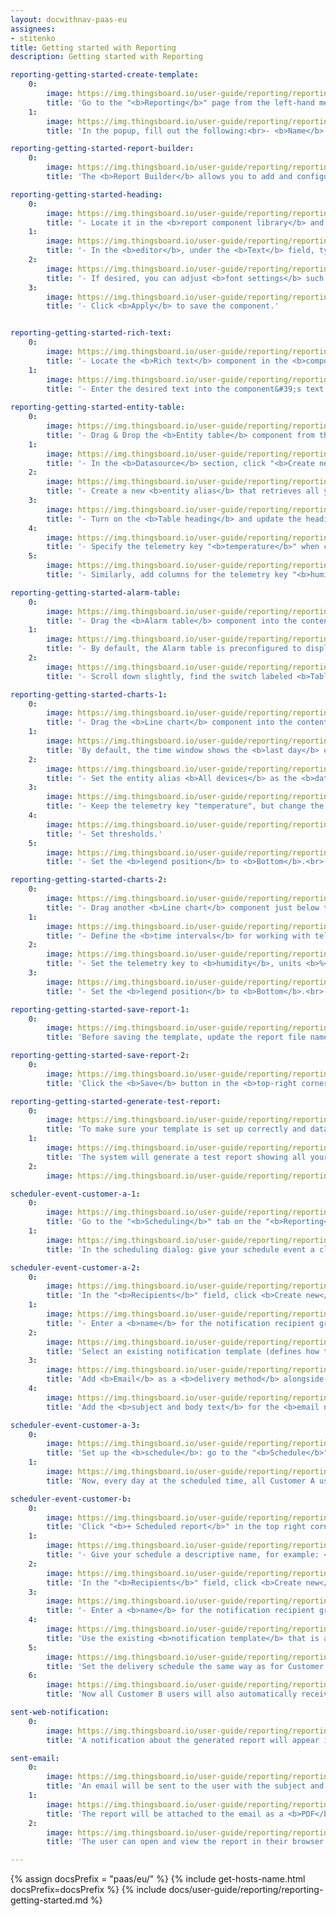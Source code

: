 ```yaml
---
layout: docwithnav-paas-eu
assignees:
- stitenko
title: Getting started with Reporting
description: Getting started with Reporting

reporting-getting-started-create-template:
    0:
        image: https://img.thingsboard.io/user-guide/reporting/reporting-getting-started/reporting-getting-started-create-template-1-pe.png
        title: 'Go to the "<b>Reporting</b>" page from the left-hand menu — you&#39;ll land on the "<b>Templates</b>" tab by default. Click the "<b>+ Add report template</b>" button in the top-right corner and select "<b>Create new report template</b>".'
    1:
        image: https://img.thingsboard.io/user-guide/reporting/reporting-getting-started/reporting-getting-started-create-template-2-pe.png
        title: 'In the popup, fill out the following:<br>- <b>Name</b> it "<b>Daily Device Alarm Report</b>".<br>- Choose <b>PDF</b> report <b>format</b>.<br>- Choose <b>Report</b> as the <b>template type</b>.<br>- Click "<b>Add</b>" to create the report template and open the <b>Report Builder</b> interface.'

reporting-getting-started-report-builder:
    0:
        image: https://img.thingsboard.io/user-guide/reporting/reporting-getting-started/reporting-getting-started-report-builder-1-pe.png
        title: 'The <b>Report Builder</b> allows you to add and configure components that define the structure and visual layout of your report. Components are added by dragging them from the components library into the content area.'

reporting-getting-started-heading:
    0:
        image: https://img.thingsboard.io/user-guide/reporting/reporting-getting-started/reporting-getting-started-heading-1-pe.png
        title: '- Locate it in the <b>report component library</b> and drag it into the <b>header content area</b> of your report.'
    1:
        image: https://img.thingsboard.io/user-guide/reporting/reporting-getting-started/reporting-getting-started-heading-2-pe.png
        title: '- In the <b>editor</b>, under the <b>Text</b> field, type the title you want for the heading.'
    2:
        image: https://img.thingsboard.io/user-guide/reporting/reporting-getting-started/reporting-getting-started-heading-3-pe.png
        title: '- If desired, you can adjust <b>font settings</b> such as size, style, or alignment to make your title stand out.'
    3:
        image: https://img.thingsboard.io/user-guide/reporting/reporting-getting-started/reporting-getting-started-heading-4-pe.png
        title: '- Click <b>Apply</b> to save the component.'


reporting-getting-started-rich-text:
    0:
        image: https://img.thingsboard.io/user-guide/reporting/reporting-getting-started/reporting-getting-started-rich-text-1-pe.png
        title: '- Locate the <b>Rich text</b> component in the <b>component library</b> and drag it into the <b>content area</b>.'
    1:
        image: https://img.thingsboard.io/user-guide/reporting/reporting-getting-started/reporting-getting-started-rich-text-2-pe.png
        title: '- Enter the desired text into the component&#39;s text field.<br>- Click <b>Apply</b> to save the component.'
    
reporting-getting-started-entity-table:
    0:
        image: https://img.thingsboard.io/user-guide/reporting/reporting-getting-started/reporting-getting-started-entity-table-1-pe.png
        title: '- Drag & Drop the <b>Entity table</b> component from the <b>component library</b> into the <b>content area</b>.'
    1:
        image: https://img.thingsboard.io/user-guide/reporting/reporting-getting-started/reporting-getting-started-entity-table-2-pe.png
        title: '- In the <b>Datasource</b> section, click "<b>Create new</b>" entity alias button.'
    2:
        image: https://img.thingsboard.io/user-guide/reporting/reporting-getting-started/reporting-getting-started-entity-table-3-pe.png
        title: '- Create a new <b>entity alias</b> that retrieves all your entities of type <b>Device</b>.'
    3:
        image: https://img.thingsboard.io/user-guide/reporting/reporting-getting-started/reporting-getting-started-entity-table-4-pe.png
        title: '- Turn on the <b>Table heading</b> and update the heading text.<br>- In the "<b>Columns</b>" section click "<b>Add column</b>".'
    4:
        image: https://img.thingsboard.io/user-guide/reporting/reporting-getting-started/reporting-getting-started-entity-table-5-pe.png
        title: '- Specify the telemetry key "<b>temperature</b>" when configuring a new table column.'
    5:
        image: https://img.thingsboard.io/user-guide/reporting/reporting-getting-started/reporting-getting-started-entity-table-6-pe.png
        title: '- Similarly, add columns for the telemetry key "<b>humidity</b>" and the attribute "<b>active</b>", which will display the device status.<br>- In the <b>column settings</b>, set <b>center alignment</b> for the cells of each key.<br>- Click <b>Apply</b> to save component.'

reporting-getting-started-alarm-table:
    0:
        image: https://img.thingsboard.io/user-guide/reporting/reporting-getting-started/reporting-getting-started-alarm-table-1-pe.png
        title: '- Drag the <b>Alarm table</b> component into the content area of your report.'
    1:
        image: https://img.thingsboard.io/user-guide/reporting/reporting-getting-started/reporting-getting-started-alarm-table-2-pe.png
        title: '- By default, the Alarm table is preconfigured to display alarms from the <b>last 24 hours</b>.<br>- Set the entity alias <b>All devices</b> as the <b>alarm source</b>.<br>- In the <b>Filters</b> section, check the box to display only currently active alarms.'
    2:
        image: https://img.thingsboard.io/user-guide/reporting/reporting-getting-started/reporting-getting-started-alarm-table-3-pe.png
        title: '- Scroll down slightly, find the switch labeled <b>Table heading</b>, and toggle it on. Type your desired heading.<br>Adjust the <b>horizontal alignment</b> and reduce the <b>font size</b> if desired.<br>- <b>Save</b> the component.'

reporting-getting-started-charts-1:
    0:
        image: https://img.thingsboard.io/user-guide/reporting/reporting-getting-started/reporting-getting-started-charts-1-pe.png
        title: '- Drag the <b>Line chart</b> component into the content area of your report.'
    1:
        image: https://img.thingsboard.io/user-guide/reporting/reporting-getting-started/reporting-getting-started-charts-2-pe.png
        title: 'By default, the time window shows the <b>last day</b> of data, aggregated by <b>1 hour</b>.'
    2:
        image: https://img.thingsboard.io/user-guide/reporting/reporting-getting-started/reporting-getting-started-charts-3-pe.png
        title: '- Set the entity alias <b>All devices</b> as the <b>datasource</b>.'
    3:
        image: https://img.thingsboard.io/user-guide/reporting/reporting-getting-started/reporting-getting-started-charts-4-pe.png
        title: '- Keep the telemetry key "temperature", but change the label to <b>${entityName} temperature</b>.<br>- Configure the Y axes.'
    4:
        image: https://img.thingsboard.io/user-guide/reporting/reporting-getting-started/reporting-getting-started-charts-5-pe.png
        title: '- Set thresholds.'
    5:
        image: https://img.thingsboard.io/user-guide/reporting/reporting-getting-started/reporting-getting-started-charts-6-pe.png
        title: '- Set the <b>legend position</b> to <b>Bottom</b>.<br>- <b>Save</b> the component.'

reporting-getting-started-charts-2:
    0:
        image: https://img.thingsboard.io/user-guide/reporting/reporting-getting-started/reporting-getting-started-charts-7-pe.png
        title: '- Drag another <b>Line chart</b> component just below the first one.'
    1:
        image: https://img.thingsboard.io/user-guide/reporting/reporting-getting-started/reporting-getting-started-charts-8-pe.png
        title: '- Define the <b>time intervals</b> for working with telemetry data.<br>- Specify the entity alias <b>All devices</b> as the <b>datasource</b>.'
    2:
        image: https://img.thingsboard.io/user-guide/reporting/reporting-getting-started/reporting-getting-started-charts-9-pe.png
        title: '- Set the telemetry key to <b>humidity</b>, units <b>%</b>, and change the <b>label</b> to <b>${entityName} humidity</b><br>- Configure the Y axes.'
    3:
        image: https://img.thingsboard.io/user-guide/reporting/reporting-getting-started/reporting-getting-started-charts-10-pe.png
        title: '- Set the <b>legend position</b> to <b>Bottom</b>.<br>- <b>Save</b> the component.'

reporting-getting-started-save-report-1:
    0:
        image: https://img.thingsboard.io/user-guide/reporting/reporting-getting-started/reporting-getting-started-save-report-1-pe.png
        title: 'Before saving the template, update the report file name so that exported files are easy to identify.'

reporting-getting-started-save-report-2:
    0:
        image: https://img.thingsboard.io/user-guide/reporting/reporting-getting-started/reporting-getting-started-save-report-2-pe.png
        title: 'Click the <b>Save</b> button in the <b>top-right corner</b> of the report builder interface to save your template configuration.'

reporting-getting-started-generate-test-report:
    0:
        image: https://img.thingsboard.io/user-guide/reporting/reporting-getting-started/reporting-getting-started-generate-test-report-1-pe.png
        title: 'To make sure your template is set up correctly and data displays as expected, click "<b>Generate test report</b>" (located next to the "Save" button).'
    1:
        image: https://img.thingsboard.io/user-guide/reporting/reporting-getting-started/reporting-getting-started-generate-test-report-2-pe.png
        title: 'The system will generate a test report showing all your devices along with their alarms.'
    2:
        image: https://img.thingsboard.io/user-guide/reporting/reporting-getting-started/reporting-getting-started-generate-test-report-3-pe.png

scheduler-event-customer-a-1:
    0:
        image: https://img.thingsboard.io/user-guide/reporting/reporting-getting-started/scheduler-event-customer-a-1-pe.png
        title: 'Go to the "<b>Scheduling</b>" tab on the "<b>Reporting</b>" page and click the "<b>+ Scheduled report</b>" button in the top-right corner.'
    1:
        image: https://img.thingsboard.io/user-guide/reporting/reporting-getting-started/scheduler-event-customer-a-2-pe.png
        title: 'In the scheduling dialog: give your schedule event a clear title, e.g., <b>Daily Devices Alarm Report for Customer A</b><br>. – Select the previously created <b>Daily Devices Alarm Report</b> template.<br> – Specify the user account on whose behalf the report will be generated: <b>janesmith@thingsboard.io</b> (Jane Smith — Customer A administrator).'

scheduler-event-customer-a-2:
    0:
        image: https://img.thingsboard.io/user-guide/reporting/reporting-getting-started/scheduler-event-customer-a-3-pe.png
        title: 'In the "<b>Recipients</b>" field, click <b>Create new</b> to create a new recipient group.'
    1:
        image: https://img.thingsboard.io/user-guide/reporting/reporting-getting-started/scheduler-event-customer-a-4-pe.png
        title: '- Enter a <b>name</b> for the notification recipient group.<br>- Select <b>Customer users</b> filter. <br>- Set <b>Customer</b> to <b>Customer A</b>.<br>- Click "<b>Add</b>".'
    2:
        image: https://img.thingsboard.io/user-guide/reporting/reporting-getting-started/scheduler-event-customer-a-5-pe.png
        title: 'Select an existing notification template (defines how the report will be delivered) and edit it.'
    3:
        image: https://img.thingsboard.io/user-guide/reporting/reporting-getting-started/scheduler-event-customer-a-6-pe.png
        title: 'Add <b>Email</b> as a <b>delivery method</b> alongside <b>Web</b>. Click "<b>Next</b>".'
    4:
        image: https://img.thingsboard.io/user-guide/reporting/reporting-getting-started/scheduler-event-customer-a-7-pe.png
        title: 'Add the <b>subject and body text</b> for the <b>email notification</b> to which the <b>PDF report</b> will be attached. Click "<b>Save</b>".'

scheduler-event-customer-a-3:
    0:
        image: https://img.thingsboard.io/user-guide/reporting/reporting-getting-started/scheduler-event-customer-a-8-pe.png
        title: 'Set up the <b>schedule</b>: go to the "<b>Schedule</b>" tab, set the start date and time for the first run, enable the "<b>Repeat</b>" option, select Daily as the interval, and put the schedule&#39;s end date. Finally, click "<b>Create</b>" to save the scheduler event.'
    1:
        image: https://img.thingsboard.io/user-guide/reporting/reporting-getting-started/scheduler-event-customer-a-9-pe.png
        title: 'Now, every day at the scheduled time, all Customer A users will automatically receive a report with the latest information about their device alarms.'

scheduler-event-customer-b:
    0:
        image: https://img.thingsboard.io/user-guide/reporting/reporting-getting-started/scheduler-event-customer-b-1-pe.png
        title: 'Click "<b>+ Scheduled report</b>" in the top right corner of the "<b>Template</b>" page to create a new scheduler event.'
    1:
        image: https://img.thingsboard.io/user-guide/reporting/reporting-getting-started/scheduler-event-customer-b-2-pe.png
        title: '- Give your schedule a descriptive name, for example: <b>Daily Device Alarm Report for Customer B</b>.<br>- Select the same template used for Customer A — <b>Daily Device Alarm Report</b>.<br>- Set the user account to <b>emmajohnson@thingsboard.io</b> (Emma Johnson – Customer B Administrator). The report will be generated on behalf of this user, containing only the data accessible to Customer B.'
    2:
        image: https://img.thingsboard.io/user-guide/reporting/reporting-getting-started/scheduler-event-customer-b-3-pe.png
        title: 'In the "<b>Recipients</b>" field, click <b>Create new</b> to create a new recipient group.'
    3:
        image: https://img.thingsboard.io/user-guide/reporting/reporting-getting-started/scheduler-event-customer-b-4-pe.png
        title: '- Enter a <b>name</b> for the notification recipient group.<br>- Select <b>Customer users</b> filter. <br>- Set <b>Customer</b> to <b>Customer B</b>.<br>- Click "<b>Add</b>".'
    4:
        image: https://img.thingsboard.io/user-guide/reporting/reporting-getting-started/scheduler-event-customer-b-5-pe.png
        title: 'Use the existing <b>notification template</b> that is already configured to send messages via <b>Email</b> and <b>Web</b>.'
    5:
        image: https://img.thingsboard.io/user-guide/reporting/reporting-getting-started/scheduler-event-customer-b-6-pe.png
        title: 'Set the delivery schedule the same way as for Customer A:<br> - Specify the date and time of the first run.<br>- Enable the "<b>Repeat</b>" option, select <br>Daily</b> as the interval, and put the schedule&#39;s end date.<br> - Finally, click "<b>Create</b>" to save the scheduler event.'
    6:
        image: https://img.thingsboard.io/user-guide/reporting/reporting-getting-started/scheduler-event-customer-b-7-pe.png
        title: 'Now all Customer B users will also automatically receive a daily report at the scheduled time with the most up-to-date information on their device alarms.'

sent-web-notification:
    0:
        image: https://img.thingsboard.io/user-guide/reporting/reporting-getting-started/sent-web-notification-1-pe.png
        title: 'A notification about the generated report will appear in the ThingsBoard Web UI.'

sent-email:
    0:
        image: https://img.thingsboard.io/user-guide/reporting/reporting-getting-started/sent-email-1-pe.png
        title: 'An email will be sent to the user with the subject and message you configured in the notification template.'
    1:
        image: https://img.thingsboard.io/user-guide/reporting/reporting-getting-started/sent-email-2-pe.png
        title: 'The report will be attached to the email as a <b>PDF</b> file.'
    2:
        image: https://img.thingsboard.io/user-guide/reporting/reporting-getting-started/sent-email-3-pe.png
        title: 'The user can open and view the report in their browser or download it.'

---
```


{% assign docsPrefix = "paas/eu/" %}
{% include get-hosts-name.html docsPrefix=docsPrefix %}
{% include docs/user-guide/reporting/reporting-getting-started.md %}